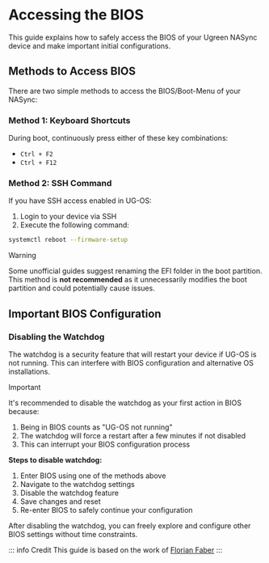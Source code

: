 # Accessing the BIOS

This guide explains how to safely access the BIOS of your Ugreen NASync device and make important initial configurations.

## Methods to Access BIOS

There are two simple methods to access the BIOS/Boot-Menu of your NASync:

### Method 1: Keyboard Shortcuts
During boot, continuously press either of these key combinations:
- `Ctrl + F2`
- `Ctrl + F12`

### Method 2: SSH Command
If you have SSH access enabled in UG-OS:
1. Login to your device via SSH
2. Execute the following command:
```bash
systemctl reboot --firmware-setup
```

> [!WARNING]
> Some unofficial guides suggest renaming the EFI folder in the boot partition. This method is **not recommended** as it unnecessarily modifies the boot partition and could potentially cause issues.

## Important BIOS Configuration

### Disabling the Watchdog
The watchdog is a security feature that will restart your device if UG-OS is not running. This can interfere with BIOS configuration and alternative OS installations.


> [!IMPORTANT] 
> It's recommended to disable the watchdog as your first action in BIOS because:
> 1. Being in BIOS counts as "UG-OS not running"
> 2. The watchdog will force a restart after a few minutes if not disabled
> 3. This can interrupt your BIOS configuration process


**Steps to disable watchdog:**
1. Enter BIOS using one of the methods above
2. Navigate to the watchdog settings
3. Disable the watchdog feature
4. Save changes and reset
5. Re-enter BIOS to safely continue your configuration

After disabling the watchdog, you can freely explore and configure other BIOS settings without time constraints.

::: info Credit
This guide is based on the work of [Florian Faber](https://www.flofaber.com/log/ugreen-nas)
:::
